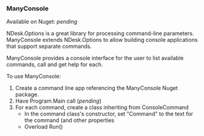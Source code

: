 ### ManyConsole

Available on Nuget: *pending*

NDesk.Options is a great library for processing command-line parameters.  ManyConsole extends NDesk.Options to allow building console applications that support separate commands.

ManyConsole provides a console interface for the user to list available commands, call and get help for each.

To use ManyConsole:
  1.  Create a command line app referencing the ManyConsole Nuget package.
  2.  Have Program.Main call (*pending*)
  3.  For each command, create a class inheriting from ConsoleCommand
      - In the command class's constructor, set "Command" to the text for the command (and other properties
      - Overload Run()
